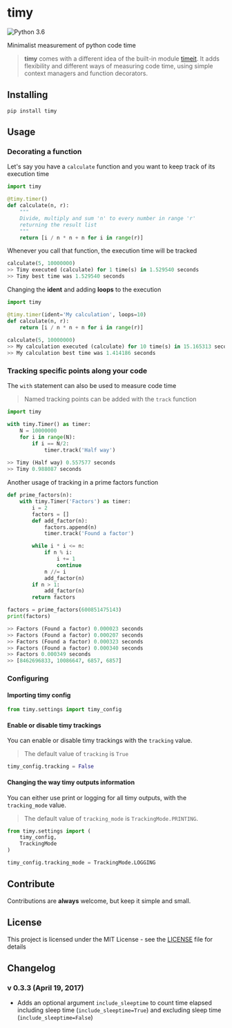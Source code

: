 # timy

![Python 3.6](https://img.shields.io/badge/python-3.6-blue.svg)

Minimalist measurement of python code time
> **timy** comes with a different idea of the built-in module [timeit](https://docs.python.org/2.7/library/timeit.html). It adds flexibility and different ways of measuring code time, using simple context managers and function decorators.

## Installing
```
pip install timy
```

## Usage

### Decorating a function
Let's say you have a `calculate` function and you want to keep track of its execution time
```python
import timy

@timy.timer()
def calculate(n, r):
    """
    Divide, multiply and sum 'n' to every number in range 'r'
    returning the result list
    """
    return [i / n * n + n for i in range(r)]
```

Whenever you call that function, the execution time will be tracked

```python
calculate(5, 10000000)
>> Timy executed (calculate) for 1 time(s) in 1.529540 seconds
>> Timy best time was 1.529540 seconds
```

Changing the **ident** and adding **loops** to the execution

```python
import timy

@timy.timer(ident='My calculation', loops=10)
def calculate(n, r):
    return [i / n * n + n for i in range(r)]
    
calculate(5, 10000000)
>> My calculation executed (calculate) for 10 time(s) in 15.165313 seconds
>> My calculation best time was 1.414186 seconds
```

### Tracking **specific points** along your code
The `with` statement can also be used to measure code time
> Named tracking points can be added with the `track` function

```python
import timy

with timy.Timer() as timer:
    N = 10000000
    for i in range(N):
        if i == N/2:
            timer.track('Half way')
            
>> Timy (Half way) 0.557577 seconds
>> Timy 0.988087 seconds            
```

Another usage of tracking in a prime factors function

```python
def prime_factors(n):
    with timy.Timer('Factors') as timer:
        i = 2
        factors = []
        def add_factor(n):
            factors.append(n)
            timer.track('Found a factor')

        while i * i <= n:
            if n % i:
                i += 1
                continue
            n //= i
            add_factor(n)
        if n > 1:
            add_factor(n)
        return factors

factors = prime_factors(600851475143)
print(factors)

>> Factors (Found a factor) 0.000023 seconds
>> Factors (Found a factor) 0.000207 seconds
>> Factors (Found a factor) 0.000323 seconds
>> Factors (Found a factor) 0.000340 seconds
>> Factors 0.000349 seconds
>> [8462696833, 10086647, 6857, 6857]
```

### Configuring

#### Importing timy config

```python
from timy.settings import timy_config
```

#### Enable or disable timy trackings
You can enable or disable timy trackings with the `tracking` value.
> The default value of `tracking` is `True`

```python
timy_config.tracking = False
```

#### Changing the way timy outputs information
You can either use print or logging for all timy outputs, with the `tracking_mode` value.
> The default value of `tracking_mode` is `TrackingMode.PRINTING`.

```python
from timy.settings import (
    timy_config,
    TrackingMode
)

timy_config.tracking_mode = TrackingMode.LOGGING
```

## Contribute
Contributions are **always** welcome, but keep it simple and small.

## License
This project is licensed under the MIT License - see the [LICENSE](LICENSE) file for details


## Changelog

### v 0.3.3 (April 19, 2017)

- Adds an optional argument `include_sleeptime` to count time elapsed including sleep time (`include_sleeptime=True`) and excluding sleep time (`include_sleeptime=False`)
